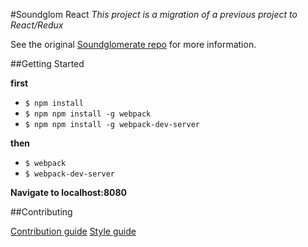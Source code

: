 #Soundglom React
*This project is a migration of a previous project to React/Redux*

See the original [Soundglomerate repo](https://github.com/De-La-Soul/soundglomerate) for more information.

##Getting Started

**first**
- `$ npm install`
- `$ npm npm install -g webpack`
- `$ npm npm install -g webpack-dev-server`

**then**
- `$ webpack`
- `$ webpack-dev-server`

**Navigate to localhost:8080**

##Contributing

[Contribution guide](CONTRIBUTING.md)
[Style guide](STYLE-GUIDE.md)